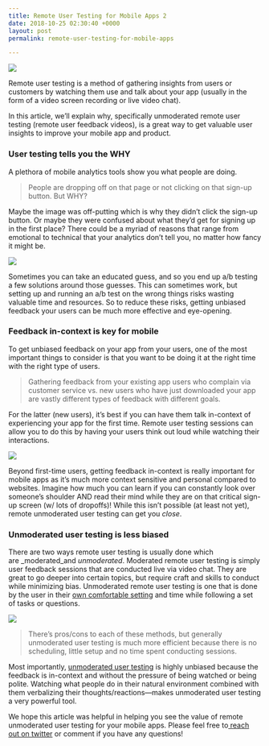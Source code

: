```yaml
---
title: Remote User Testing for Mobile Apps 2
date: 2018-10-25 02:30:40 +0000
layout: post
permalink: remote-user-testing-for-mobile-apps

---
```

![](https://cdn-images-1.medium.com/max/2000/1*7QcekLby6WzZfXWlvBLz0Q.jpeg)

Remote user testing is a method of gathering insights from users or customers by watching them use and talk about your app (usually in the form of a video screen recording or live video chat).

In this article, we’ll explain why, specifically unmoderated remote user testing (remote user feedback videos), is a great way to get valuable user insights to improve your mobile app and product.

### **User testing tells you the WHY**

A plethora of mobile analytics tools show you what people are doing.

> People are dropping off on that page or not clicking on that sign-up button. But WHY?

Maybe the image was off-putting which is why they didn’t click the sign-up button. Or maybe they were confused about what they’d get for signing up in the first place? There could be a myriad of reasons that range from emotional to technical that your analytics don’t tell you, no matter how fancy it might be.

![](https://cdn-images-1.medium.com/max/800/1*r10J8aIhNZ5iDa7mf-jjAg.png)

Sometimes you can take an educated guess, and so you end up a/b testing a few solutions around those guesses. This can sometimes work, but setting up and running an a/b test on the wrong things risks wasting valuable time and resources. So to reduce these risks, getting unbiased feedback your users can be much more effective and eye-opening.

### Feedback in-context is key for mobile

To get unbiased feedback on your app from your users, one of the most important things to consider is that you want to be doing it at the right time with the right type of users.

> Gathering feedback from your existing app users who complain via customer service vs. new users who have just downloaded your app are vastly different types of feedback with different goals.

For the latter (new users), it’s best if you can have them talk in-context of experiencing your app for the first time. Remote user testing sessions can allow you to do this by having your users think out loud while watching their interactions.

![](https://cdn-images-1.medium.com/max/800/1*qkDFJj-xAhzz9TimIQ8BcA.jpeg)

Beyond first-time users, getting feedback in-context is really important for mobile apps as it’s much more context sensitive and personal compared to websites. Imagine how much you can learn if you can constantly look over someone’s shoulder AND read their mind while they are on that critical sign-up screen (w/ lots of dropoffs)! While this isn’t possible (at least not yet), remote unmoderated user testing can get you _close_.

### Unmoderated user testing is less biased

There are two ways remote user testing is usually done which are _moderated_and _unmoderated_. Moderated remote user testing is simply user feedback sessions that are conducted live via video chat. They are great to go deeper into certain topics, but require craft and skills to conduct while minimizing bias. Unmoderated remote user testing is one that is done by the user in their [own comfortable setting](https://www.interaction-design.org/literature/article/unmoderated-remote-usability-testing-urut-every-step-you-take-we-won-t-be-watching-you) and time while following a set of tasks or questions.

![](https://cdn-images-1.medium.com/max/800/1*cHNH5-7eyuxLSzMUdjYA0A.jpeg)

> There’s pros/cons to each of these methods, but generally unmoderated user testing is much more efficient because there is no scheduling, little setup and no time spent conducting sessions.

Most importantly, [unmoderated user testing](https://www.userlook.co/) is highly unbiased because the feedback is in-context and without the pressure of being watched or being polite. Watching what people do in their natural environment combined with them verbalizing their thoughts/reactions—makes unmoderated user testing a very powerful tool.

We hope this article was helpful in helping you see the value of remote unmoderated user testing for your mobile apps. Please feel free to[ reach out on twitter](http://www.twitter.com/userlookco) or comment if you have any questions!